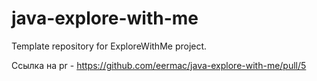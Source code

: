 # java-explore-with-me
Template repository for ExploreWithMe project.

Ссылка на pr - https://github.com/eermac/java-explore-with-me/pull/5
